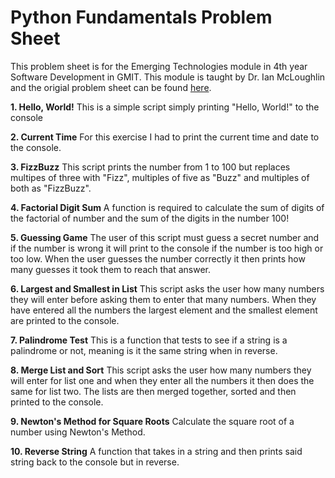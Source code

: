 # Python Fundamentals Problem Sheet

This problem sheet is for the Emerging Technologies module in 4th year Software Development in GMIT. This module is taught by Dr. Ian McLoughlin and the origial problem sheet can be found [here](https://emerging-technologies.github.io/problems/python-fundamentals.html).

**1. Hello, World!**
This is a simple script simply printing "Hello, World!" to the console

**2. Current Time**
For this exercise I had to print the current time and date to the console.

**3. FizzBuzz**
This script prints the number from 1 to 100 but replaces multipes of three with "Fizz", multiples of five as "Buzz" and multiples of both as "FizzBuzz".

**4. Factorial Digit Sum**
A function is required to calculate the sum of digits of the factorial of number and the sum of the digits in the number 100!

**5. Guessing Game**
The user of this script must guess a secret number and if the number is wrong it will print to the console if the number is too high or too low. When the user guesses the number correctly it then prints how many guesses it took them to reach that answer.

**6. Largest and Smallest in List**
This script asks the user how many numbers they will enter before asking them to enter that many numbers. When they have entered all the numbers the largest element and the smallest element are printed to the console.

**7. Palindrome Test**
This is a function that tests to see if a string is a palindrome or not, meaning is it the same string when in reverse.

**8. Merge List and Sort**
This script asks the user how many numbers they will enter for list one and when they enter all the numbers it then does the same for list two. The lists are then merged together, sorted and then printed to the console.

**9. Newton's Method for Square Roots**
Calculate the square root of a number using Newton's Method.

**10. Reverse String**
A function that takes in a string and then prints said string back to the console but in reverse.